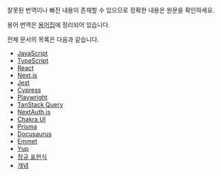 잘못된 번역이나 빠진 내용이 존재할 수 있으므로 정확한 내용은 원문을 확인하세요.

용어 번역은 [용어집](https://docs-glossary.vercel.app/)에 정리되어 있습니다.

전체 문서의 목록은 다음과 같습니다.

- [JavaScript](https://autroshot.github.io/doc-archive/docs/javascript/keyboard-keydown-and-keyup)
- [TypeScript](https://autroshot.github.io/doc-archive/docs/typescript)
- [React](https://autroshot.github.io/doc-archive/docs/react/keeping-components-pure)
- [Next.js](https://autroshot.github.io/doc-archive/docs/nextjs)
- [Jest](https://autroshot.github.io/doc-archive/docs/test/jest)
- [Cypress](https://autroshot.github.io/doc-archive/docs/test/cypress)
- [Playwright](https://autroshot.github.io/doc-archive/docs/test/playwright)
- [TanStack Query](https://autroshot.github.io/doc-archive/docs/miscellaneous/tanstack-query)
- [NextAuth.js](https://autroshot.github.io/doc-archive/docs/miscellaneous/nextauthjs)
- [Chakra UI](https://autroshot.github.io/doc-archive/docs/miscellaneous/chakra-ui)
- [Prisma](https://autroshot.github.io/doc-archive/docs/miscellaneous/prisma)
- [Docusaurus](https://autroshot.github.io/doc-archive/docs/miscellaneous/docusaurus)
- [Emmet](https://autroshot.github.io/doc-archive/docs/miscellaneous/emmet)
- [Yup](https://autroshot.github.io/doc-archive/docs/miscellaneous/yup)
- [정규 표현식](https://autroshot.github.io/doc-archive/docs/miscellaneous/regular-expression)
- [개념](https://autroshot.github.io/doc-archive/docs/concepts/domain-name)

